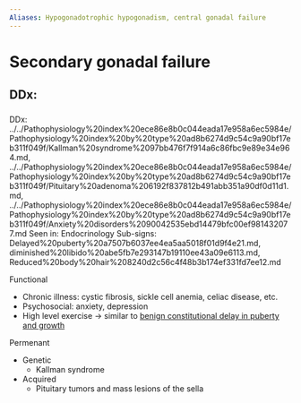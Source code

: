 ```yaml
---
Aliases: Hypogonadotrophic hypogonadism, central gonadal failure
---
```


# Secondary gonadal failure
## DDx:
### 
DDx: ../../Pathophysiology%20index%20ece86e8b0c044eada17e958a6ec5984e/Pathophysiology%20index%20by%20type%20ad8b6274d9c54c9a90bf17eb311f049f/Kallman%20syndrome%2097bb476f7f914a6c86fbc9e89e34e964.md, ../../Pathophysiology%20index%20ece86e8b0c044eada17e958a6ec5984e/Pathophysiology%20index%20by%20type%20ad8b6274d9c54c9a90bf17eb311f049f/Pituitary%20adenoma%206192f837812b491abb351a90df0d11d1.md, ../../Pathophysiology%20index%20ece86e8b0c044eada17e958a6ec5984e/Pathophysiology%20index%20by%20type%20ad8b6274d9c54c9a90bf17eb311f049f/Anxiety%20disorders%2090042535ebd14479bfc00ef981432077.md
Seen in: Endocrinology
Sub-signs: Delayed%20puberty%20a7507b6037ee4ea5aa5018f01d9f4e21.md, diminished%20libido%20abe5fb7e293147b19110ee43a09e6113.md, Reduced%20body%20hair%208240d2c56c4f48b3b174ef331fd7ee12.md

Functional

- Chronic illness: cystic fibrosis, sickle cell anemia, celiac disease, etc.
- Psychosocial: anxiety, depression
- High level exercise → similar to [benign constitutional delay in puberty and growth](../../Pathophysiology%20index%20ece86e8b0c044eada17e958a6ec5984e/Pathophysiology%20index%20by%20type%20ad8b6274d9c54c9a90bf17eb311f049f/benign%20constitutional%20delay%20in%20puberty%20and%20growth%2088e09c2e187746e983657237cc204f97.md)

Permenant

- Genetic
    - Kallman syndrome
- Acquired
    - Pituitary tumors and mass lesions of the sella
